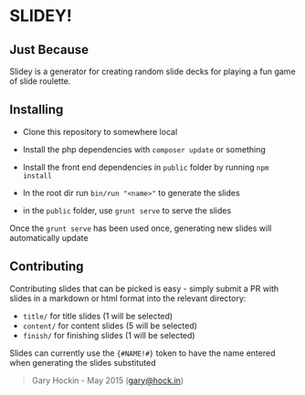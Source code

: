 # SLIDEY!
## Just Because

Slidey is a generator for creating random slide decks for playing a fun game of slide roulette.

## Installing

- Clone this repository to somewhere local

- Install the php dependencies with `composer update` or something

- Install the front end dependencies in `public` folder by running `npm install`

- In the root dir run `bin/run "<name>"` to generate the slides

- in the `public` folder, use `grunt serve` to serve the slides

Once the `grunt serve` has been used once, generating new slides will automatically update

## Contributing

Contributing slides that can be picked is easy - simply submit a PR with slides in a markdown or html format into the 
relevant directory:

- `title/` for title slides (1 will be selected)
- `content/` for content slides (5 will be selected)
- `finish/` for finishing slides (1 will be selected)

Slides can currently use the `{#NAME!#}` token to have the name entered when generating the slides substituted


> Gary Hockin - May 2015 (gary@hock.in)